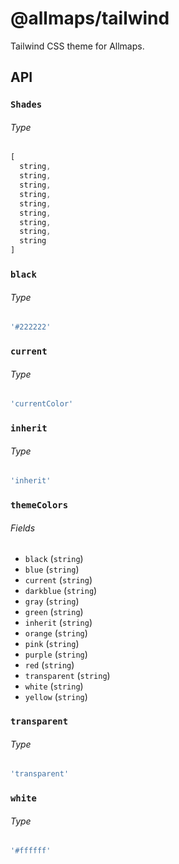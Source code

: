 # @allmaps/tailwind

Tailwind CSS theme for Allmaps.

## API

### `Shades`

###### Type

```ts
[
  string,
  string,
  string,
  string,
  string,
  string,
  string,
  string,
  string
]
```

### `black`

###### Type

```ts
'#222222'
```

### `current`

###### Type

```ts
'currentColor'
```

### `inherit`

###### Type

```ts
'inherit'
```

### `themeColors`

###### Fields

* `black` (`string`)
* `blue` (`string`)
* `current` (`string`)
* `darkblue` (`string`)
* `gray` (`string`)
* `green` (`string`)
* `inherit` (`string`)
* `orange` (`string`)
* `pink` (`string`)
* `purple` (`string`)
* `red` (`string`)
* `transparent` (`string`)
* `white` (`string`)
* `yellow` (`string`)

### `transparent`

###### Type

```ts
'transparent'
```

### `white`

###### Type

```ts
'#ffffff'
```
